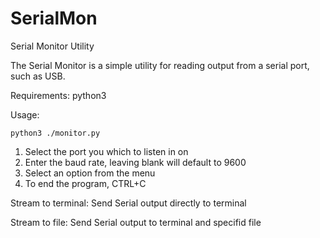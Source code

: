 # SerialMon
Serial Monitor Utility

The Serial Monitor is a simple utility for reading output from a serial port, such as USB.

Requirements:
	python3


Usage:
```
python3 ./monitor.py
```

1. Select the port you which to listen in on
2. Enter the baud rate, leaving blank will default to 9600
3. Select an option from the menu
4. To end the program, CTRL+C

Stream to terminal:
Send Serial output directly to terminal

Stream to file:
Send Serial output to terminal and specifid file
